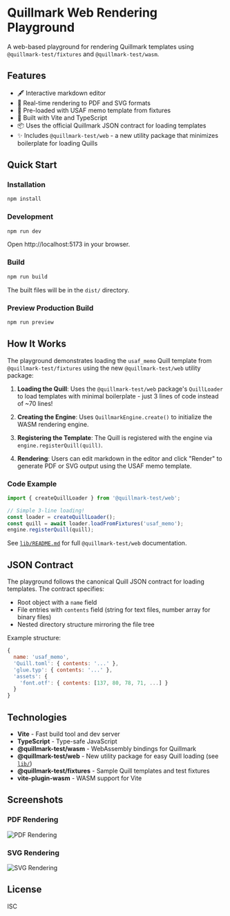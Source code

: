 # Quillmark Web Rendering Playground

A web-based playground for rendering Quillmark templates using `@quillmark-test/fixtures` and `@quillmark-test/wasm`.

## Features

- 🖋️ Interactive markdown editor
- 📄 Real-time rendering to PDF and SVG formats
- 🎯 Pre-loaded with USAF memo template from fixtures
- 🚀 Built with Vite and TypeScript
- 📦 Uses the official Quillmark JSON contract for loading templates
- ✨ Includes `@quillmark-test/web` - a new utility package that minimizes boilerplate for loading Quills

## Quick Start

### Installation

```bash
npm install
```

### Development

```bash
npm run dev
```

Open http://localhost:5173 in your browser.

### Build

```bash
npm run build
```

The built files will be in the `dist/` directory.

### Preview Production Build

```bash
npm run preview
```

## How It Works

The playground demonstrates loading the `usaf_memo` Quill template from `@quillmark-test/fixtures` using the new `@quillmark-test/web` utility package:

1. **Loading the Quill**: Uses the `@quillmark-test/web` package's `QuillLoader` to load templates with minimal boilerplate - just 3 lines of code instead of ~70 lines!

2. **Creating the Engine**: Uses `QuillmarkEngine.create()` to initialize the WASM rendering engine.

3. **Registering the Template**: The Quill is registered with the engine via `engine.registerQuill(quill)`.

4. **Rendering**: Users can edit markdown in the editor and click "Render" to generate PDF or SVG output using the USAF memo template.

### Code Example

```typescript
import { createQuillLoader } from '@quillmark-test/web';

// Simple 3-line loading!
const loader = createQuillLoader();
const quill = await loader.loadFromFixtures('usaf_memo');
engine.registerQuill(quill);
```

See [`lib/README.md`](lib/README.md) for full `@quillmark-test/web` documentation.

## JSON Contract

The playground follows the canonical Quill JSON contract for loading templates. The contract specifies:

- Root object with a `name` field
- File entries with `contents` field (string for text files, number array for binary files)
- Nested directory structure mirroring the file tree

Example structure:
```javascript
{
  name: 'usaf_memo',
  'Quill.toml': { contents: '...' },
  'glue.typ': { contents: '...' },
  'assets': {
    'font.otf': { contents: [137, 80, 78, 71, ...] }
  }
}
```

## Technologies

- **Vite** - Fast build tool and dev server
- **TypeScript** - Type-safe JavaScript
- **@quillmark-test/wasm** - WebAssembly bindings for Quillmark
- **@quillmark-test/web** - New utility package for easy Quill loading (see [`lib/`](lib/))
- **@quillmark-test/fixtures** - Sample Quill templates and test fixtures
- **vite-plugin-wasm** - WASM support for Vite

## Screenshots

### PDF Rendering
![PDF Rendering](https://github.com/user-attachments/assets/50981065-18bc-4f36-b5ae-4522e3e04643)

### SVG Rendering
![SVG Rendering](https://github.com/user-attachments/assets/c7648623-0056-457d-b52e-ca12c89ed571)

## License

ISC
